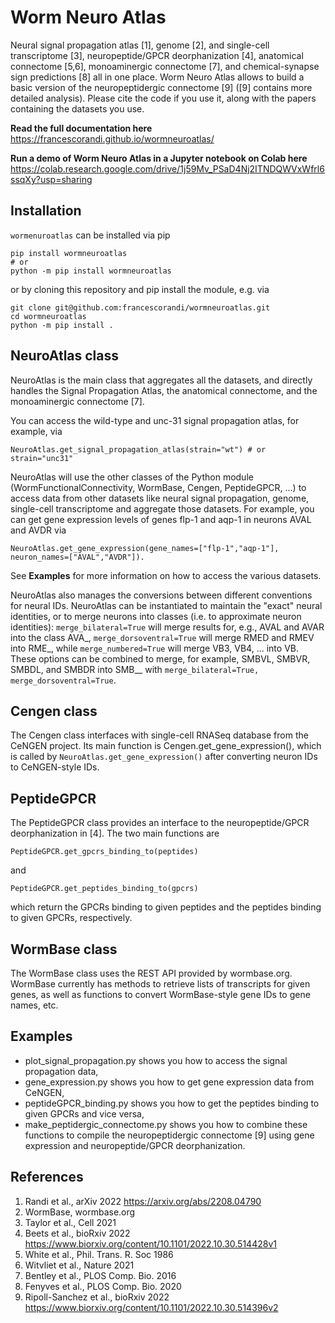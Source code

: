 # Worm Neuro Atlas
Neural signal propagation atlas [1], genome [2], and single-cell transcriptome [3], neuropeptide/GPCR deorphanization [4], anatomical connectome [5,6], monoaminergic connectome [7], and chemical-synapse sign predictions [8] all in one place. Worm Neuro Atlas allows to build a basic version of the neuropeptidergic connectome [9] ([9] contains more detailed analysis). Please cite the code if you use it, along with the papers containing the datasets you use.

**Read the full documentation here** https://francescorandi.github.io/wormneuroatlas/

**Run a demo of Worm Neuro Atlas in a Jupyter notebook on Colab here** https://colab.research.google.com/drive/1j59Mv_PSaD4Nj2ITNDQWVxWfrl6ssqXy?usp=sharing

## Installation
`wormenuroatlas` can be installed via pip 
```
pip install wormneuroatlas
# or
python -m pip install wormneuroatlas
```
or by cloning this repository and pip install the module, e.g. via
```
git clone git@github.com:francescorandi/wormneuroatlas.git
cd wormneuroatlas
python -m pip install .
```


## NeuroAtlas class
NeuroAtlas is the main class that aggregates all the datasets, and directly handles the Signal Propagation Atlas, the anatomical connectome, and the monoaminergic connectome [7]. 

You can access the wild-type and unc-31 signal propagation atlas, for example, via
```
NeuroAtlas.get_signal_propagation_atlas(strain="wt") # or strain="unc31"
```

NeuroAtlas will use the other classes of the Python module (WormFunctionalConnectivity, WormBase, Cengen, PeptideGPCR, ...) to access data from other datasets like neural signal propagation, genome, single-cell transcriptome and aggregate those datasets. 
For example, you can get gene expression levels of genes flp-1 and aqp-1 in neurons AVAL and AVDR via
```
NeuroAtlas.get_gene_expression(gene_names=["flp-1","aqp-1"], neuron_names=["AVAL","AVDR"]).
```

See __Examples__ for more information on how to access the various datasets.

NeuroAtlas also manages the conversions between different conventions for neural IDs. NeuroAtlas can be instantiated to maintain the "exact" neural identities, or to merge neurons into classes (i.e. to approximate neuron identities): `merge_bilateral=True` will merge results for, e.g., AVAL and AVAR into the class AVA_, `merge_dorsoventral=True` will merge RMED and RMEV into RME_, while `merge_numbered=True` will merge VB3, VB4, ... into VB. These options can be combined to merge, for example, SMBVL, SMBVR, SMBDL, and SMBDR into SMB__ with `merge_bilateral=True, merge_dorsoventral=True`. 

## Cengen class
The Cengen class interfaces with single-cell RNASeq database from the CeNGEN project. Its main function is Cengen.get_gene_expression(), which is called by `NeuroAtlas.get_gene_expression()` after converting neuron IDs to CeNGEN-style IDs.

## PeptideGPCR
The PeptideGPCR class provides an interface to the neuropeptide/GPCR deorphanization in [4]. The two main functions are
```
PeptideGPCR.get_gpcrs_binding_to(peptides)
```
and
```
PeptideGPCR.get_peptides_binding_to(gpcrs)
```
which return the GPCRs binding to given peptides and the peptides binding to given GPCRs, respectively.

## WormBase class
The WormBase class uses the REST API provided by wormbase.org. WormBase currently has methods to retrieve lists of transcripts for given genes, as well as functions to convert WormBase-style gene IDs to gene names, etc.

## Examples
* plot_signal_propagation.py shows you how to access the signal propagation data,
* gene_expression.py shows you how to get gene expression data from CeNGEN,
* peptideGPCR_binding.py shows you how to get the peptides binding to given GPCRs and vice versa,
* make_peptidergic_connectome.py shows you how to combine these functions to compile the neuropeptidergic connectome [9] using gene expression and neuropeptide/GPCR deorphanization.

## References
1. Randi et al., arXiv 2022 https://arxiv.org/abs/2208.04790
2. WormBase, wormbase.org
3. Taylor et al., Cell 2021
4. Beets et al., bioRxiv 2022 https://www.biorxiv.org/content/10.1101/2022.10.30.514428v1
5. White et al., Phil. Trans. R. Soc 1986
6. Witvliet et al., Nature 2021
7. Bentley et al., PLOS Comp. Bio. 2016
8. Fenyves et al., PLOS Comp. Bio. 2020
9. Ripoll-Sanchez et al., bioRxiv 2022 https://www.biorxiv.org/content/10.1101/2022.10.30.514396v2
